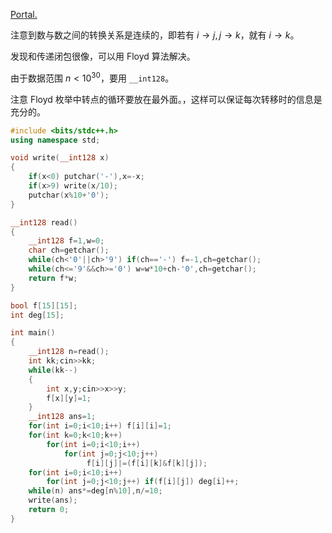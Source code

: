 [Portal.](https://www.luogu.com.cn/problem/P1037)

注意到数与数之间的转换关系是连续的，即若有 $i\rightarrow j,j\rightarrow k$，就有 $i\rightarrow k$。

发现和传递闭包很像，可以用 Floyd 算法解决。

由于数据范围 $n<10^{30}$，要用 `__int128`。

注意 Floyd 枚举中转点的循环要放在最外面。，这样可以保证每次转移时的信息是充分的。

```cpp
#include <bits/stdc++.h>
using namespace std;

void write(__int128 x)
{
	if(x<0) putchar('-'),x=-x;
	if(x>9) write(x/10);
	putchar(x%10+'0');
}

__int128 read()
{
    __int128 f=1,w=0;
    char ch=getchar();
    while(ch<'0'||ch>'9') if(ch=='-') f=-1,ch=getchar();
    while(ch<='9'&&ch>='0') w=w*10+ch-'0',ch=getchar();
    return f*w;
}

bool f[15][15];
int deg[15];

int main()
{
	__int128 n=read();
	int kk;cin>>kk;
	while(kk--)
	{
		int x,y;cin>>x>>y;
		f[x][y]=1;
	}
	__int128 ans=1;
	for(int i=0;i<10;i++) f[i][i]=1;
	for(int k=0;k<10;k++)
		for(int i=0;i<10;i++)
			for(int j=0;j<10;j++)
				 f[i][j]|=(f[i][k]&f[k][j]);
	for(int i=0;i<10;i++)
		for(int j=0;j<10;j++) if(f[i][j]) deg[i]++;
	while(n) ans*=deg[n%10],n/=10;
	write(ans);
	return 0;
}
```

